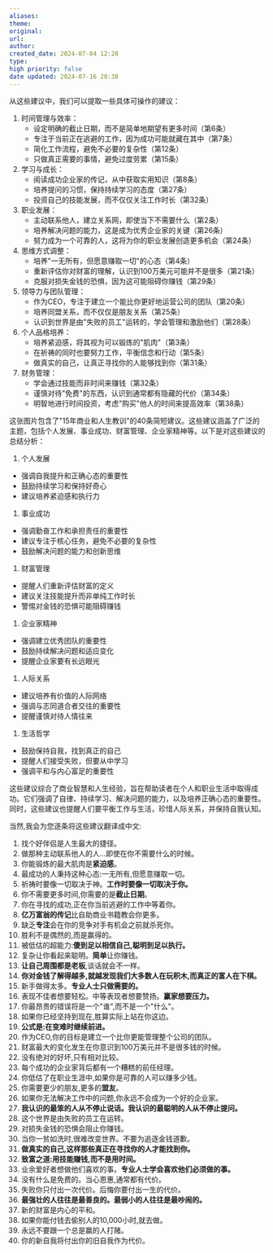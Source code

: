 ```yaml
---
aliases: 
theme: 
original: 
url: 
author: 
created_date: 2024-07-04 12:28
type: 
high priority: false
date updated: 2024-07-16 20:38
---
```


从这些建议中，我们可以提取一些具体可操作的建议：

1. 时间管理与效率：
   - 设定明确的截止日期，而不是简单地期望有更多时间（第6条）
   - 专注于当前正在逃避的工作，因为成功可能就藏在其中（第7条）
   - 简化工作流程，避免不必要的复杂性（第12条）
   - 只做真正需要的事情，避免过度劳累（第15条）
2. 学习与成长：
   - 阅读成功企业家的传记，从中获取实用知识（第8条）
   - 培养提问的习惯，保持持续学习的态度（第27条）
   - 投资自己的技能发展，而不仅仅关注工作时长（第32条）
3. 职业发展：
   - 主动联系他人，建立关系网，即使当下不需要什么（第2条）
   - 培养解决问题的能力，这是成为优秀企业家的关键（第26条）
   - 努力成为一个可靠的人，这将为你的职业发展创造更多机会（第24条）
4. 思维方式调整：
   - 培养"一无所有，但愿意赚取一切"的心态（第4条）
   - 重新评估你对财富的理解，认识到100万美元可能并不是很多（第21条）
   - 克服对损失金钱的恐惧，因为这可能阻碍你赚钱（第29条）
5. 领导力与团队管理：
   - 作为CEO，专注于建立一个能比你更好地运营公司的团队（第20条）
   - 培养同盟关系，而不仅仅是朋友关系（第25条）
   - 认识到世界是由"失败的员工"运转的，学会管理和激励他们（第28条）
6. 个人品格培养：
   - 培养紧迫感，将其视为可以锻炼的"肌肉"（第3条）
   - 在祈祷的同时也要努力工作，平衡信念和行动（第5条）
   - 做真实的自己，让真正寻找你的人能够找到你（第31条）
7. 财务管理：
   - 学会通过技能而非时间来赚钱（第32条）
   - 谨慎对待"免费"的东西，认识到通常都有隐藏的代价（第34条）
   - 明智地进行时间投资，考虑"购买"他人的时间来提高效率（第38条）


这张图片包含了"15年商业和人生教训"的40条简短建议。这些建议涵盖了广泛的主题，包括个人发展、事业成功、财富管理、企业家精神等。以下是对这些建议的总结分析：

1. 个人发展

- 强调自我提升和正确心态的重要性
- 鼓励持续学习和保持好奇心
- 建议培养紧迫感和执行力

1. 事业成功

- 强调勤奋工作和承担责任的重要性
- 建议专注于核心任务，避免不必要的复杂性
- 鼓励解决问题的能力和创新思维

1. 财富管理

- 提醒人们重新评估财富的定义
- 建议关注技能提升而非单纯工作时长
- 警惕对金钱的恐惧可能阻碍赚钱

1. 企业家精神

- 强调建立优秀团队的重要性
- 鼓励持续解决问题和适应变化
- 提醒企业家要有长远眼光

1. 人际关系

- 建议培养有价值的人际网络
- 强调与志同道合者交往的重要性
- 提醒谨慎对待人情往来

1. 生活哲学

- 鼓励保持自我，找到真正的自己
- 提醒人们接受失败，但要从中学习
- 强调平和与内心富足的重要性

这些建议综合了商业智慧和人生经验，旨在帮助读者在个人和职业生活中取得成功。它们强调了自律、持续学习、解决问题的能力，以及培养正确心态的重要性。同时，这些建议也提醒人们要平衡工作与生活，珍惜人际关系，并保持自我认知。

当然,我会为您逐条将这些建议翻译成中文:

1. 找个好伴侣是人生最大的捷径。
2. 做那种主动联系他人的人...即使在你不需要什么的时候。
3. 你能锻炼的最大肌肉是**紧迫感**。
4. 最成功的人秉持这种心态:一无所有,但愿意赚取一切。
5. 祈祷时要像一切取决于神。**工作时要像一切取决于你。**
6. 你不需要更多时间,你需要的是**截止日期**。
7. 你在寻找的成功,正在你当前逃避的工作中等着你。
8. **亿万富翁的传记**比自助商业书籍教会你更多。
9. 缺乏**专注**会在你的竞争对手有机会之前就杀死你。
10. 胜利不是偶然的,而是赢得的。
11. 被低估的超能力:**傻到足以相信自己,聪明到足以执行。**
12. 复杂让你看起来聪明。**简单**让你赚钱。
13. **让自己周围都是老板**,谈话就会不一样。
14. **你对金钱了解得越多,就越发现我们大多数人在玩积木,而真正的富人在下棋。**
15. 新手做得太多。**专业人士只做需要的。**
16. 表现不佳者想要轻松。中等表现者想要赞扬。**赢家想要压力。**
17. 你最昂贵的错误将是一个"谁",而不是一个"什么"。
18. 如果你已经坚持到现在,胜算实际上站在你这边。
19. **公式是:在变难时继续前进。**
20. 作为CEO,你的目标是建立一个比你更能管理整个公司的团队。
21. 财富最大的变化发生在你意识到100万美元并不是很多钱的时候。
22. 没有绝对的好坏,只有相对比较。
23. 每个成功的企业家背后都有一个糟糕的前任经理。
24. 你低估了在职业生涯中,如果你是可靠的人可以赚多少钱。
25. 你需要更少的朋友,更多的**盟友**。
26. 如果你无法解决工作中的问题,你永远不会成为一个好的企业家。
27. **我认识的最笨的人从不停止说话。我认识的最聪明的人从不停止提问。**
28. 这个世界是由失败的员工在运转。
29. 对损失金钱的恐惧会阻止你赚钱。
30. 当你一贫如洗时,很难改变世界。不要为追逐金钱道歉。
31. **做真实的自己,这样那些真正在寻找你的人才能找到你。**
32. **致富之道:用技能赚钱,而不是用时间。**
33. 业余爱好者想做他们喜欢的事。**专业人士学会喜欢他们必须做的事。**
34. 没有什么是免费的。当心恩惠,通常都有代价。
35. 失败你只付出一次代价。后悔你要付出一生的代价。
36. **最强壮的人往往是最善良的。最弱小的人往往是最吵闹的。**
37. 新的财富是内心的平和。
38. 如果你能付钱去偷别人的10,000小时,就去做。
39. 永远不要跟一个总是赢的人打赌。
40. 你的新自我将付出你的旧自我作为代价。
